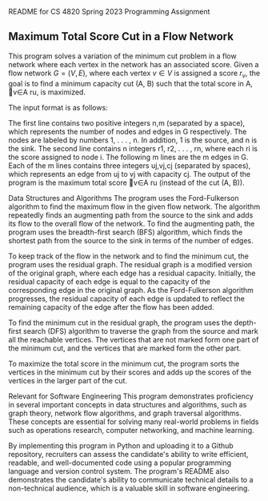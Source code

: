 README for CS 4820 Spring 2023 Programming Assignment

## Maximum Total Score Cut in a Flow Network
This program solves a variation of the minimum cut problem in a flow network where each vertex in the network has an associated score. Given a flow network $G = (V, E)$, where each vertex $v \in V$ is assigned a score $r_v$, the goal is to find a minimum capacity cut (A, B) such that the total score in A, 􏰂v∈A ru, is maximized.

The input format is as follows:

The first line contains two positive integers n,m (separated by a space), which represents the number of nodes and edges in G respectively. The nodes are labeled by numbers 1, . . . , n. In addition, 1 is the source, and n is the sink.
The second line contains n integers r1, r2, . . . , rn, where each ri is the score assigned to node i.
The following m lines are the m edges in G. Each of the m lines contains three integers uj,vj,cj (separated by spaces), which represents an edge from uj to vj with capacity cj.
The output of the program is the maximum total score 􏰂v∈A ru (instead of the cut (A, B)).

Data Structures and Algorithms
The program uses the Ford-Fulkerson algorithm to find the maximum flow in the given flow network. The algorithm repeatedly finds an augmenting path from the source to the sink and adds its flow to the overall flow of the network. To find the augmenting path, the program uses the breadth-first search (BFS) algorithm, which finds the shortest path from the source to the sink in terms of the number of edges.

To keep track of the flow in the network and to find the minimum cut, the program uses the residual graph. The residual graph is a modified version of the original graph, where each edge has a residual capacity. Initially, the residual capacity of each edge is equal to the capacity of the corresponding edge in the original graph. As the Ford-Fulkerson algorithm progresses, the residual capacity of each edge is updated to reflect the remaining capacity of the edge after the flow has been added.

To find the minimum cut in the residual graph, the program uses the depth-first search (DFS) algorithm to traverse the graph from the source and mark all the reachable vertices. The vertices that are not marked form one part of the minimum cut, and the vertices that are marked form the other part.

To maximize the total score in the minimum cut, the program sorts the vertices in the minimum cut by their scores and adds up the scores of the vertices in the larger part of the cut.

Relevant for Software Engineering
This program demonstrates proficiency in several important concepts in data structures and algorithms, such as graph theory, network flow algorithms, and graph traversal algorithms. These concepts are essential for solving many real-world problems in fields such as operations research, computer networking, and machine learning.

By implementing this program in Python and uploading it to a Github repository, recruiters can assess the candidate's ability to write efficient, readable, and well-documented code using a popular programming language and version control system. The program's README also demonstrates the candidate's ability to communicate technical details to a non-technical audience, which is a valuable skill in software engineering.
